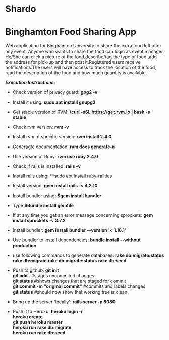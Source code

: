 # Shardo
# Binghamton Food Sharing App
Web application for Binghamton University to share the extra food left after any event. Anyone who wants to share the food can login as event manager. He/She can click a picture of the food,describe/tag the type of food ,add the address for pick-up and then post it.Registered users receive notifications.The users will have access to track the location of the food, read the description of the food and how much quantity is available.

***Execution Instructions:***
- Check version of privacy guard: **gpg2 -v**
- Install it using: **sudo apt installl gnupg2**
- Get stable version of RVM: **\curl -sSL https://get.rvm.io | bash -s stable**
- Check rvm version: **rvm -v**
- Install rvm of specific version: **rvm install 2.4.0**
- Generagte documentation: **rvm docs generate-ri**
- Use version of Ruby: **rvm use ruby 2.4.0**
- Check if rails is installed: **rails -v**
- Install rails using: **sudo apt install ruby-railties
- Install version: **gem install rails -v 4.2.10**
- Install bundler using: **$gem install bundler**
- Type **$Bundle install gemfile**
- If at any time you get an error message concerning sprockets: **gem install sprockets -v 3.7.2**
- Install bundler: **gem install bundler --version '< 1.16.1'**
- Use bundler to install dependencies: **bundle install --without production**
- use following commands to generate databases: **rake db:migrate:status**
                                                **rake db:migrate**
                                                **rake db:migrate:status**
                                                **rake db:seed**

- Push to github: **git init**</br>
                  **git add .**     #stages uncommited changes </br>
                  **git status**    #shows changes that are staged for commit</br>
                  **git commit -m "original commit"**    #commits and labels changes</br>
                  **git status**    #should now show that working tree is clean</br>

- Bring up the server 'locally': **rails server -p 8080**

- Push it to Heroku: **heroku login -i**</br>
                     **heroku create**</br>
                     **git push heroku master**</br>
                     **heroku run rake db:migrate**</br>
                     **heroku run rake db:seed**</br>




 
 
 
